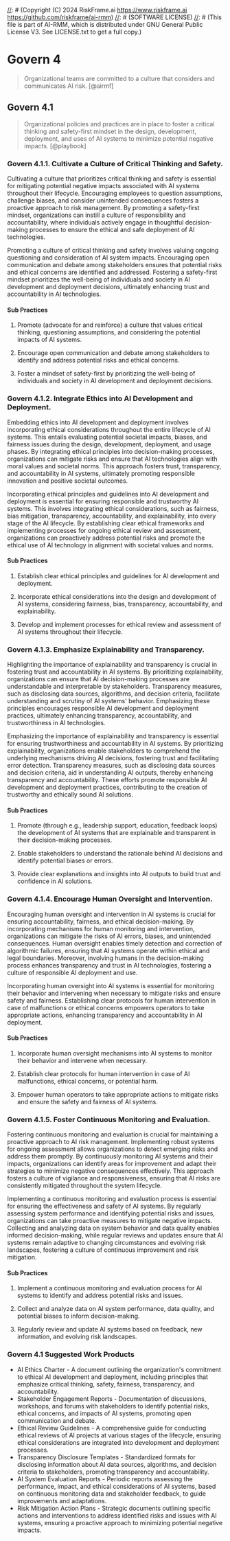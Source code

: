 [//]: # (COPYRIGHT)
[//]: # (RiskFrame.ai - AI Risk Management and Resilience Framework)
[//]: # (Copyright (C) 2024 RiskFrame.ai https://www.riskframe.ai https://github.com/riskframe/ai-rmm)
[//]: # (SOFTWARE LICENSE)
[//]: # (This file is part of AI-RMM, which is distributed under GNU General Public License V3. See LICENSE.txt to get a full copy.)
    
# Govern 4
> Organizational teams are committed to a culture that considers and communicates AI risk. [@airmf]

## Govern 4.1
> Organizational policies and practices are in place to foster a critical thinking and safety-first mindset in the design, development, deployment, and uses of AI systems to minimize potential negative impacts. [@playbook]

### Govern 4.1.1. Cultivate a Culture of Critical Thinking and Safety.

Cultivating a culture that prioritizes critical thinking and safety is essential for mitigating potential negative impacts associated with AI systems throughout their lifecycle. Encouraging employees to question assumptions, challenge biases, and consider unintended consequences fosters a proactive approach to risk management. By promoting a safety-first mindset, organizations can instill a culture of responsibility and accountability, where individuals actively engage in thoughtful decision-making processes to ensure the ethical and safe deployment of AI technologies.

Promoting a culture of critical thinking and safety involves valuing ongoing questioning and consideration of AI system impacts. Encouraging open communication and debate among stakeholders ensures that potential risks and ethical concerns are identified and addressed. Fostering a safety-first mindset prioritizes the well-being of individuals and society in AI development and deployment decisions, ultimately enhancing trust and accountability in AI technologies.

#### Sub Practices

1. Promote (advocate for and reinforce) a culture that values critical thinking, questioning assumptions, and considering the potential impacts of AI systems.

2. Encourage open communication and debate among stakeholders to identify and address potential risks and ethical concerns.

3. Foster a mindset of safety-first by prioritizing the well-being of individuals and society in AI development and deployment decisions.

### Govern 4.1.2. Integrate Ethics into AI Development and Deployment.

Embedding ethics into AI development and deployment involves incorporating ethical considerations throughout the entire lifecycle of AI systems. This entails evaluating potential societal impacts, biases, and fairness issues during the design, development, deployment, and usage phases. By integrating ethical principles into decision-making processes, organizations can mitigate risks and ensure that AI technologies align with moral values and societal norms. This approach fosters trust, transparency, and accountability in AI systems, ultimately promoting responsible innovation and positive societal outcomes.

Incorporating ethical principles and guidelines into AI development and deployment is essential for ensuring responsible and trustworthy AI systems. This involves integrating ethical considerations, such as fairness, bias mitigation, transparency, accountability, and explainability, into every stage of the AI lifecycle. By establishing clear ethical frameworks and implementing processes for ongoing ethical review and assessment, organizations can proactively address potential risks and promote the ethical use of AI technology in alignment with societal values and norms.

#### Sub Practices

1. Establish clear ethical principles and guidelines for AI development and deployment.

2. Incorporate ethical considerations into the design and development of AI systems, considering fairness, bias, transparency, accountability, and explainability.

3. Develop and implement processes for ethical review and assessment of AI systems throughout their lifecycle.

### Govern 4.1.3. Emphasize Explainability and Transparency.

Highlighting the importance of explainability and transparency is crucial in fostering trust and accountability in AI systems. By prioritizing explainability, organizations can ensure that AI decision-making processes are understandable and interpretable by stakeholders. Transparency measures, such as disclosing data sources, algorithms, and decision criteria, facilitate understanding and scrutiny of AI systems' behavior. Emphasizing these principles encourages responsible AI development and deployment practices, ultimately enhancing transparency, accountability, and trustworthiness in AI technologies.

Emphasizing the importance of explainability and transparency is essential for ensuring trustworthiness and accountability in AI systems. By prioritizing explainability, organizations enable stakeholders to comprehend the underlying mechanisms driving AI decisions, fostering trust and facilitating error detection. Transparency measures, such as disclosing data sources and decision criteria, aid in understanding AI outputs, thereby enhancing transparency and accountability. These efforts promote responsible AI development and deployment practices, contributing to the creation of trustworthy and ethically sound AI solutions.

#### Sub Practices

1. Promote (through e.g., leadership support, education, feedback loops) the development of AI systems that are explainable and transparent in their decision-making processes.

2. Enable stakeholders to understand the rationale behind AI decisions and identify potential biases or errors.

3. Provide clear explanations and insights into AI outputs to build trust and confidence in AI solutions.

### Govern 4.1.4. Encourage Human Oversight and Intervention.

Encouraging human oversight and intervention in AI systems is crucial for ensuring accountability, fairness, and ethical decision-making. By incorporating mechanisms for human monitoring and intervention, organizations can mitigate the risks of AI errors, biases, and unintended consequences. Human oversight enables timely detection and correction of algorithmic failures, ensuring that AI systems operate within ethical and legal boundaries. Moreover, involving humans in the decision-making process enhances transparency and trust in AI technologies, fostering a culture of responsible AI deployment and use.

Incorporating human oversight into AI systems is essential for monitoring their behavior and intervening when necessary to mitigate risks and ensure safety and fairness. Establishing clear protocols for human intervention in case of malfunctions or ethical concerns empowers operators to take appropriate actions, enhancing transparency and accountability in AI deployment.

#### Sub Practices

1. Incorporate human oversight mechanisms into AI systems to monitor their behavior and intervene when necessary.

2. Establish clear protocols for human intervention in case of AI malfunctions, ethical concerns, or potential harm.

3. Empower human operators to take appropriate actions to mitigate risks and ensure the safety and fairness of AI systems.

### Govern 4.1.5. Foster Continuous Monitoring and Evaluation.

Fostering continuous monitoring and evaluation is crucial for maintaining a proactive approach to AI risk management. Implementing robust systems for ongoing assessment allows organizations to detect emerging risks and address them promptly. By continuously monitoring AI systems and their impacts, organizations can identify areas for improvement and adapt their strategies to minimize negative consequences effectively. This approach fosters a culture of vigilance and responsiveness, ensuring that AI risks are consistently mitigated throughout the system lifecycle.

Implementing a continuous monitoring and evaluation process is essential for ensuring the effectiveness and safety of AI systems. By regularly assessing system performance and identifying potential risks and issues, organizations can take proactive measures to mitigate negative impacts. Collecting and analyzing data on system behavior and data quality enables informed decision-making, while regular reviews and updates ensure that AI systems remain adaptive to changing circumstances and evolving risk landscapes, fostering a culture of continuous improvement and risk mitigation.

#### Sub Practices

1. Implement a continuous monitoring and evaluation process for AI systems to identify and address potential risks and issues.

2. Collect and analyze data on AI system performance, data quality, and potential biases to inform decision-making.

3. Regularly review and update AI systems based on feedback, new information, and evolving risk landscapes.

### Govern 4.1 Suggested Work Products

* AI Ethics Charter - A document outlining the organization's commitment to ethical AI development and deployment, including principles that emphasize critical thinking, safety, fairness, transparency, and accountability.
* Stakeholder Engagement Reports - Documentation of discussions, workshops, and forums with stakeholders to identify potential risks, ethical concerns, and impacts of AI systems, promoting open communication and debate.
* Ethical Review Guidelines - A comprehensive guide for conducting ethical reviews of AI projects at various stages of the lifecycle, ensuring ethical considerations are integrated into development and deployment processes.
* Transparency Disclosure Templates - Standardized formats for disclosing information about AI data sources, algorithms, and decision criteria to stakeholders, promoting transparency and accountability.
* AI System Evaluation Reports - Periodic reports assessing the performance, impact, and ethical considerations of AI systems, based on continuous monitoring data and stakeholder feedback, to guide improvements and adaptations.
* Risk Mitigation Action Plans - Strategic documents outlining specific actions and interventions to address identified risks and issues with AI systems, ensuring a proactive approach to minimizing potential negative impacts.
